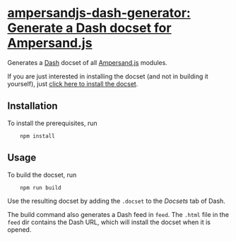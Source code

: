 # [ampersandjs-dash-generator: Generate a Dash docset for Ampersand.js](http://el-tramo.be/ampersandjs-dash-generator)

Generates a [Dash](http://kapeli.com/dash) docset of all [Ampersand.js](http://ampersandjs.com) modules.

If you are just interested in installing the docset (and not in building it yourself), just
[click here to install the docset](http://cdn.el-tramo.be/dash/Ampersand.js.html).

## Installation

To install the prerequisites, run

		npm install


## Usage

To build the docset, run

		npm run build

Use the resulting docset by adding the `.docset` to the *Docsets* tab of Dash.

The build command also generates a Dash feed in `feed`. The `.html` file in the `feed` dir contains the Dash URL,
which will install the docset when it is opened.
